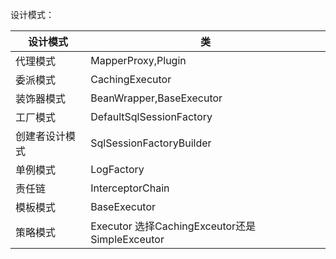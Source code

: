 设计模式：

| 设计模式       | 类                                             |
| -------------- | ---------------------------------------------- |
| 代理模式       | MapperProxy,Plugin                             |
| 委派模式       | CachingExecutor                                |
| 装饰器模式     | BeanWrapper,BaseExecutor                       |
| 工厂模式       | DefaultSqlSessionFactory                       |
| 创建者设计模式 | SqlSessionFactoryBuilder                       |
| 单例模式       | LogFactory                                     |
| 责任链         | InterceptorChain                               |
| 模板模式       | BaseExecutor                                   |
| 策略模式       | Executor 选择CachingExceutor还是SimpleExceutor |

